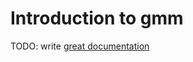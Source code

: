 # Introduction to gmm

TODO: write [great documentation](http://jacobian.org/writing/great-documentation/what-to-write/)
